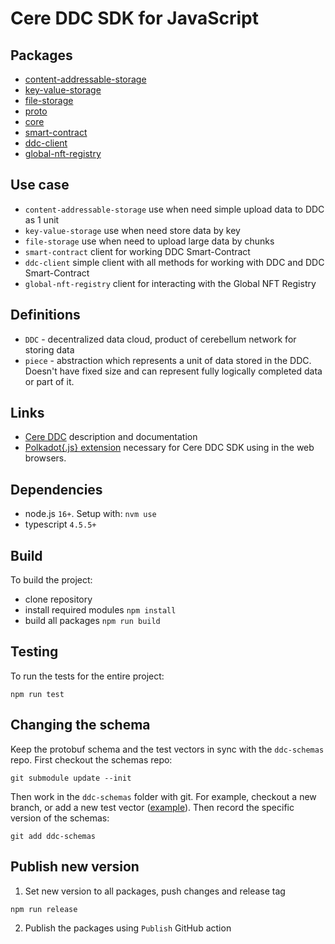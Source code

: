 # Cere DDC SDK for JavaScript

## Packages

-   [content-addressable-storage](packages/content-addressable-storage/README.md)
-   [key-value-storage](packages/key-value-storage/README.md)
-   [file-storage](packages/file-storage/README.md)
-   [proto](packages/proto/README.md)
-   [core](packages/core/README.md)
-   [smart-contract](packages/smart-contract/README.md)
-   [ddc-client](packages/ddc-client/README.md)
-   [global-nft-registry](packages/global-nft-registry/README.md)

## Use case

-   `content-addressable-storage` use when need simple upload data to DDC as 1 unit
-   `key-value-storage` use when need store data by key
-   `file-storage` use when need to upload large data by chunks
-   `smart-contract` client for working DDC Smart-Contract
-   `ddc-client` simple client with all methods for working with DDC and DDC Smart-Contract
-   `global-nft-registry` client for interacting with the Global NFT Registry

## Definitions

-   `DDC` - decentralized data cloud, product of cerebellum network for storing data
-   `piece` - abstraction which represents a unit of data stored in the DDC.
    Doesn't have fixed size and can represent fully logically completed data or part of it.

## Links

-   [Cere DDC](https://docs.cere.network/) description and documentation
-   [Polkadot{.js} extension](https://polkadot.js.org/extension/) necessary for Cere DDC SDK using in the web browsers.

## Dependencies

-   node.js `16+`. Setup with: `nvm use`
-   typescript `4.5.5+`

## Build

To build the project:

-   clone repository
-   install required modules `npm install`
-   build all packages `npm run build`

## Testing

To run the tests for the entire project:

```shell
npm run test
```

## Changing the schema

Keep the protobuf schema and the test vectors in sync with the `ddc-schemas` repo.
First checkout the schemas repo:

```shell
git submodule update --init
```

Then work in the `ddc-schemas` folder with git. For example, checkout a new branch, or add a new test vector ([example](packages/content-addressable-storage/src/__tests__/ContentAddressableStorage.spec.ts)). Then record the specific version of the schemas:

```shell
git add ddc-schemas
```

## Publish new version

1. Set new version to all packages, push changes and release tag

```shell
npm run release
```

2. Publish the packages using `Publish` GitHub action
